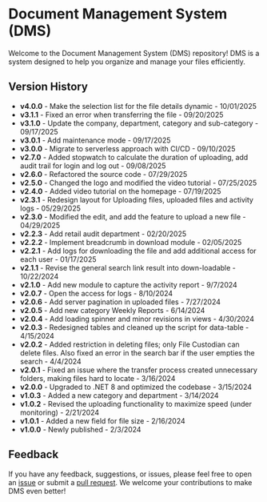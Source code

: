# Document Management System (DMS)

Welcome to the Document Management System (DMS) repository! DMS is a system designed to help you organize and manage your files efficiently.

## Version History

- **v4.0.0** - Make the selection list for the file details dynamic - 10/01/2025
- **v3.1.1** - Fixed an error when transferring the file - 09/20/2025
- **v3.1.0** - Update the company, department, category and sub-category - 09/17/2025
- **v3.0.1** - Add maintenance mode - 09/17/2025
- **v3.0.0** - Migrate to serverless approach with CI/CD - 09/10/2025
- **v2.7.0** - Added stopwatch to calculate the duration of uploading, add audit trail for login and log out - 09/08/2025
- **v2.6.0** - Refactored the source code - 07/29/2025
- **v2.5.0** - Changed the logo and modified the video tutorial - 07/25/2025
- **v2.4.0** - Added video tutorial on the homepage - 07/19/2025
- **v2.3.1** - Redesign layout for Uploading files, uploaded files and activity logs - 05/29/2025
- **v2.3.0** - Modified the edit, and add the feature to upload a new file - 04/29/2025
- **v2.2.3** - Add retail audit department - 02/20/2025
- **v2.2.2** - Implement breadcrumb in download module - 02/05/2025
- **v2.2.1** - Add logs for downloading the file and add additional access for each user - 01/17/2025
- **v2.1.1** - Revise the general search link result into down-loadable - 10/22/2024
- **v2.1.0** - Add new module to capture the activity report - 9/7/2024
- **v2.0.7** - Open the access for logs - 8/10/2024
- **v2.0.6** - Add server pagination in uploaded files - 7/27/2024
- **v2.0.5** - Add new category Weekly Reports - 6/14/2024
- **v2.0.4** - Add loading spinner and minor revisions in views - 4/30/2024
- **v2.0.3** - Redesigned tables and cleaned up the script for data-table - 4/15/2024
- **v2.0.2** - Added restriction in deleting files; only File Custodian can delete files. Also fixed an error in the search bar if the user empties the search - 4/4/2024
- **v2.0.1** - Fixed an issue where the transfer process created unnecessary folders, making files hard to locate - 3/16/2024
- **v2.0.0** - Upgraded to .NET 8 and optimized the codebase - 3/15/2024
- **v1.0.3** - Added a new category and department - 3/14/2024
- **v1.0.2** - Revised the uploading functionality to maximize speed (under monitoring) - 2/21/2024
- **v1.0.1** - Added a new field for file size - 2/16/2024
- **v1.0.0** - Newly published - 2/3/2024

## Feedback

If you have any feedback, suggestions, or issues, please feel free to open an [issue](https://github.com/azhadolfo/DMS/issues) or submit a [pull request](https://github.com/azhadolfo/DMS/pulls). We welcome your contributions to make DMS even better!
